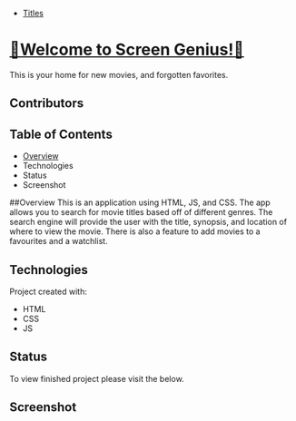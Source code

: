 - [Titles](#titles)


# <a href="https://screen-genius.github.io/">🍿Welcome to Screen Genius!🍿</a>
This is your home for new movies, and forgotten favorites.

## Contributors 


## Table of Contents
* [Overview](##Overview)
* Technologies
* Status
* Screenshot

##Overview
This is an application using HTML, JS, and CSS. The app allows you to search for movie titles based off of different genres. The search engine will provide the user with the title, synopsis, and location of where to view the movie. There is also a feature to add movies to a favourites and a watchlist.

## Technologies
Project created with:
* HTML
* CSS
* JS

## Status
To view finished project please visit the below.



## Screenshot
